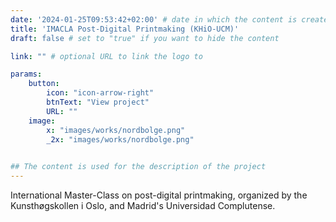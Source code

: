 ```yaml
---
date: '2024-01-25T09:53:42+02:00' # date in which the content is created - defaults to "today"
title: 'IMACLA Post-Digital Printmaking (KHiO-UCM)'
draft: false # set to "true" if you want to hide the content 

link: "" # optional URL to link the logo to

params:
    button:
        icon: "icon-arrow-right"
        btnText: "View project"
        URL: ""
    image:  
        x: "images/works/nordbolge.png"
        _2x: "images/works/nordbolge.png"
    

## The content is used for the description of the project
---
```


International Master-Class on post-digital printmaking, organized by the Kunsthøgskollen i Oslo, and Madrid's Universidad Complutense.

